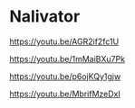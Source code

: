 # Nalivator
https://youtu.be/AGR2if2fc1U

https://youtu.be/1mMaiBXu7Pk

https://youtu.be/p6ojKQy1gjw

https://youtu.be/MbrifMzeDxI
